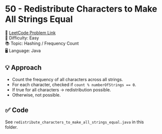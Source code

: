 # 50 - Redistribute Characters to Make All Strings Equal

🔗 [LeetCode Problem Link](https://leetcode.com/problems/redistribute-characters-to-make-all-strings-equal/)  
📌 Difficulty: Easy  
📚 Topic: Hashing / Frequency Count  
🖥️ Language: Java  

## 💡 Approach
- Count the frequency of all characters across all strings.  
- For each character, checked if `count % numberOfStrings == 0`.  
- If true for all characters → redistribution possible.  
- Otherwise, not possible.  

## ✅ Code
See `redistribute_characters_to_make_all_strings_equal.java` in this folder.
